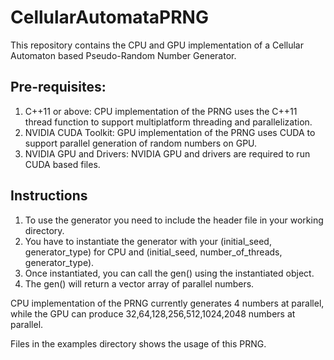 # CellularAutomataPRNG

This repository contains the CPU and GPU implementation of a Cellular Automaton based Pseudo-Random Number Generator.

## Pre-requisites:
1) C++11 or above:
  CPU implementation of the PRNG uses the C++11 thread function to support multiplatform threading and parallelization.
2) NVIDIA CUDA Toolkit:
  GPU implementation of the PRNG uses CUDA to support parallel generation of random numbers on GPU.
3) NVIDIA GPU and Drivers:
  NVIDIA GPU and drivers are required to run CUDA based files.
  

## Instructions
1) To use the generator you need to include the header file in your working directory.
2) You have to instantiate the generator with your (initial_seed, generator_type) for CPU and (initial_seed, number_of_threads, generator_type).
3) Once instantiated, you can call the gen() using the instantiated object.
4) The gen() will return a vector array of parallel numbers.

CPU implementation of the PRNG currently generates 4 numbers at parallel, while the GPU can produce 32,64,128,256,512,1024,2048 numbers at parallel.

Files in the examples directory shows the usage of this PRNG.
